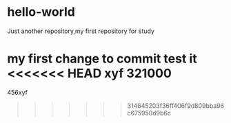 # hello-world
Just another repository,my first repository for study

my first change to commit 
test it
<<<<<<< HEAD
xyf
321000
=======
456xyf
>>>>>>> 314645203f36ff406f9d809bba96c675950d9b6c
